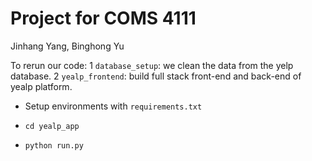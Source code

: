 
# Project for COMS 4111

Jinhang Yang, Binghong Yu

To rerun our code:
1 `database_setup`: we clean the data from the yelp database.
2 `yealp_frontend`: build full stack front-end and back-end of yealp platform.
- Setup environments with `requirements.txt`

- `cd yealp_app`

- `python run.py`